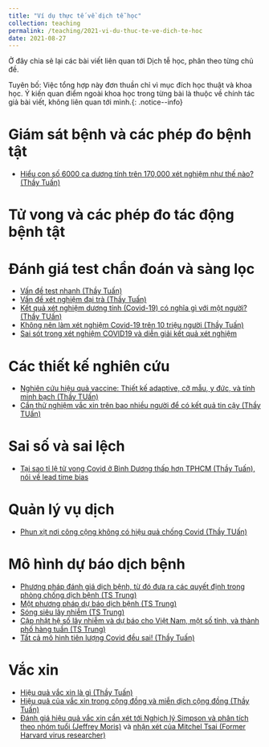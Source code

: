 ```yaml
---
title: "Ví dụ thực tế về dịch tễ học"
collection: teaching
permalink: /teaching/2021-vi-du-thuc-te-ve-dich-te-hoc
date: 2021-08-27
---
```

Ở đây chia sẻ lại các bài viết liên quan tới Dịch tễ học, phân theo từng chủ đề. 

Tuyên bố: Việc tổng hợp này đơn thuần chỉ vì mục đích học thuật và khoa học. Ý kiến quan điểm ngoài khoa học trong từng bài là thuộc về chính tác giả bài viết, không liên quan tới mình.{: .notice--info}

Giám sát bệnh và các phép đo bệnh tật
=====
- [Hiểu con số 6000 ca dương tính trên 170,000 xét nghiệm như thế nào? (Thầy Tuấn)](https://nguyenvantuan.info/2021/08/26/hieu-con-so-6000-ca-duong-tinh-tren-170000-xet-nghiem-nhu-the-nao/)


Tử vong và các phép đo tác động bệnh tật
=====

Đánh giá test chẩn đoán và sàng lọc
=====
- [Vấn đề test nhanh (Thầy Tuấn)](https://nguyenvantuan.info/2021/08/19/van-de-test-nhanh/)
- [Vấn đề xét nghiệm đại trà (Thầy Tuấn)](https://nguyenvantuan.info/2021/08/22/van-de-xet-nghiem-dai-tra/)
- [Kết quả xét nghiệm dương tính (Covid-19) có nghĩa gì với một người? (Thầy TUấn)](https://nguyenvantuan.info/2021/07/23/ket-qua-xet-nghiem-duong-tinh-covid-19-co-nghia-gi-voi-mot-nguoi/)
- [Không nên làm xét nghiệm Covid-19 trên 10 triệu người (Thầy Tuấn)](https://nguyenvantuan.info/2021/07/08/co-nen-lam-xet-nghiem-covid-19-tren-10-trieu-nguoi/)
- [Sai sót trong xét nghiệm COVID19 và diễn giải kết quả xét nghiệm](https://nguyenvantuan.info/2021/07/06/sai-sot-trong-xet-nghiem-covid-19-va-dien-giai-ket-qua-xet-nghiem/)

Các thiết kế nghiên cứu
=====
- [Nghiên cứu hiệu quả vaccine: Thiết kế adaptive, cỡ mẫu, y đức, và tính minh bạch (Thầy TUấn)](https://nguyenvantuan.info/2021/06/29/nghien-cuu-hieu-qua-vaccine-thiet-ke-adaptive-co-mau-y-duc-va-tinh-minh-bach/)
- [Cần thử nghiệm vắc xin trên bao nhiều người để có kết quả tin cậy (Thầy TUấn)](https://nguyenvantuan.info/2021/06/24/can-thu-nghiem-vaccine-tren-bao-nhieu-nguoi-de-co-ket-qua-tin-cay/)

Sai số và sai lệch
=====
- [Tại sao tỉ lệ tử vong Covid ở Bình Dương thấp hơn TPHCM (Thầy Tuấn), nói về lead time bias](https://nguyenvantuan.info/2021/09/01/tai-sao-ti-le-tu-vong-covid-o-binh-duong-thap-hon-tphcm/)

Quản lý vụ dịch
=====
- [Phun xịt nơi công cộng không có hiệu quả chống Covid (Thầy TUấn)](https://nguyenvantuan.info/2021/07/24/phun-xit-noi-cong-cong-khong-co-hieu-qua-chong-covid-19/)

Mô hình dự báo dịch bệnh
===================
- [Phương pháp đánh giá dịch bệnh, từ đó đưa ra các quyết định trong phòng chống dịch bệnh (TS Trung)](http://www.onyx.vn/covid/method.html)
- [Một phương pháp dự báo dịch bệnh (TS Trung)](http://onyx.vn/covid/predict.html)
- [Sóng siêu lây nhiễm (TS Trung)](http://onyx.vn/covid/ssln.html)
- [Cập nhật hệ số lây nhiễm và dự báo cho Việt Nam, một số tỉnh, và thành phố hàng tuần (TS Trung)](http://www.onyx.vn/covid/update.html)
- [Tất cả mô hình tiên lượng Covid đều sai! (Thầy Tuấn)](https://nguyenvantuan.info/2021/08/24/tat-ca-mo-hinh-tien-luong-covid-deu-sai/)

Vắc xin
======
- [Hiệu quả vắc xin là gì (Thầy Tuấn)](https://nguyenvantuan.info/2021/08/10/hieu-qua-vaccine-la-gi/)
- [Hiệu quả của vắc xin trong cộng đồng và miễn dịch cộng đồng (Thầy Tuấn)](https://nguyenvantuan.info/2021/08/02/hieu-qua-cua-vaccine-trong-cong-dong-va-y-nghia-mien-dich-cong-dong/)
- [Đánh giá hiệu quả vắc xin cần xét tới Nghịch lý Simpson và phân tích theo nhóm tuổi (Jeffrey Moris)](https://www.covid-datascience.com/post/israeli-data-how-can-efficacy-vs-severe-disease-be-strong-when-60-of-hospitalized-are-vaccinated) và [nhận xét của Mitchel Tsai (Former Harvard virus researcher)](https://coronavirus.quora.com/Dangers-in-computing-Vaccine-Effectiveness-VE-Jeffrey-Morris-s-illustration-of-Simpson-s-Paradox-using-Israel-data)
